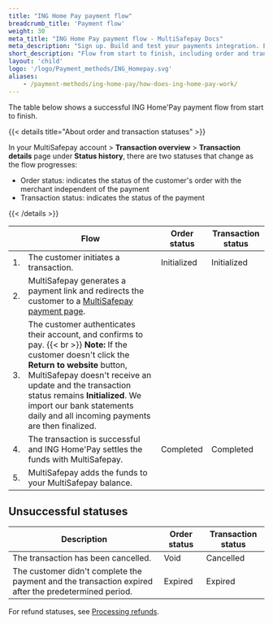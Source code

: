 ```yaml
---
title: "ING Home Pay payment flow"
breadcrumb_title: 'Payment flow'
weight: 30
meta_title: "ING Home Pay payment flow - MultiSafepay Docs"
meta_description: "Sign up. Build and test your payments integration. Explore our products and services. Use our API Reference, SDKs, and wrappers. Get support."
short_description: "Flow from start to finish, including order and transaction status changes"
layout: 'child'
logo: '/logo/Payment_methods/ING_Homepay.svg'
aliases: 
    - /payment-methods/ing-home-pay/how-does-ing-home-pay-work/
---
```



The table below shows a successful ING Home'Pay payment flow from start to finish.  

{{< details title="About order and transaction statuses" >}}

In your MultiSafepay account > **Transaction overview** > **Transaction details** page under **Status history**, there are two statuses that change as the flow progresses: 

- Order status: indicates the status of the customer's order with the merchant independent of the payment
- Transaction status: indicates the status of the payment

{{< /details >}}

|   | Flow | Order status | Transaction status |
|---|---|---|---|
| 1. | The customer initiates a transaction. | Initialized | Initialized |
| 2. | MultiSafepay generates a payment link and redirects the customer to a [MultiSafepay payment page](/tools/payment-pages/what-is-payv2). |   |  |
| 3. | The customer authenticates their account, and confirms to pay. {{< br >}} **Note:** If the customer doesn't click the **Return to website** button, MultiSafepay doesn't receive an update and the transaction status remains **Initialized**. We import our bank statements daily and all incoming payments are then finalized. | | |
| 4. | The transaction is successful and ING Home'Pay settles the funds with MultiSafepay. | Completed | Completed |
| 5. | MultiSafepay adds the funds to your MultiSafepay balance.| | |

## Unsuccessful statuses

| Description | Order status | Transaction status |
|---|---|---|
| The transaction has been cancelled. | Void   | Cancelled   |
| The customer didn't complete the payment and the transaction expired after the predetermined period. | Expired | Expired |

For refund statuses, see [Processing refunds](/payment-methods/banks/ing-home-pay/user-guide/processing-refunds/).




